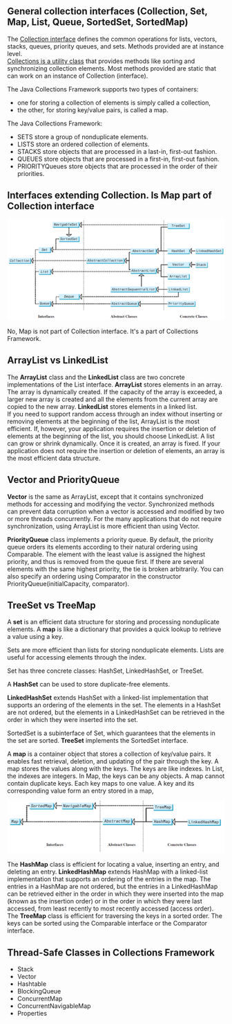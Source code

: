 ## General collection interfaces (Collection, Set, Map, List, Queue, SortedSet, SortedMap)

The <u>Collection interface</u> defines the common operations for lists, vectors, stacks, queues, priority queues, and sets. Methods provided are at instance level.  
<u>Collections is a utility class</u> that provides methods like sorting and synchronizing collection elements. Most methods provided are static that can work on an instance of Collection (interface). 

The Java Collections Framework supports two types of containers:
- one for storing a collection of elements is simply called a collection, 
- the other, for storing key/value pairs, is called a map.  

The Java Collections Framework:
- SETS store a group of nonduplicate elements.
- LISTS store an ordered collection of elements.
- STACKS store objects that are processed in a last-in, first-out fashion.
- QUEUES store objects that are processed in a first-in, first-out fashion.
- PRIORITYQueues store objects that are processed in the order of their priorities.

## Interfaces extending Collection. Is Map part of Collection interface

![Collection interface](images/collections.png)

No, Map is not part of Collection interface. It's a part of Collections Framework.

## ArrayList vs LinkedList

The **ArrayList** class and the **LinkedList** class are two concrete implementations of the List interface. **ArrayList** stores elements in an array. The array is dynamically created. If the capacity of the array is exceeded, a larger new array is created and all the elements from
the current array are copied to the new array. **LinkedList** stores elements in a linked list.   
If you need to support random access through an index without inserting or removing elements at the beginning of the list, ArrayList is the most efficient. If, however, your application requires the insertion or deletion of elements at the beginning of the list, you should choose LinkedList. A list can grow or shrink dynamically. Once it is created, an array is fixed. If your application does not require the insertion or deletion of elements, an array is the most efficient data structure.

## Vector and PriorityQueue

**Vector** is the same as ArrayList, except that it contains synchronized methods for accessing and modifying the vector. Synchronized methods can prevent data corruption when a vector
is accessed and modified by two or more threads concurrently. For the many applications that do not require synchronization, using ArrayList is more efficient than using Vector.  

**PriorityQueue** class implements a priority queue. By default, the priority queue orders its elements according to their natural ordering using Comparable. The element with the least value is assigned the highest priority, and thus is removed from the queue first. If there are several elements with the same highest priority, the tie is broken arbitrarily. You can also specify an ordering using Comparator in the constructor PriorityQueue(initialCapacity, comparator).

## TreeSet vs TreeMap

A **set** is an efficient data structure for storing and processing nonduplicate elements. A **map** is like a dictionary that provides a quick lookup to retrieve a value using a key.

Sets are more efficient than lists for storing nonduplicate elements. Lists are useful for accessing elements through the index.

Set has three concrete classes: HashSet, LinkedHashSet,
or TreeSet.

A **HashSet** can be used to store duplicate-free elements.

**LinkedHashSet** extends HashSet with a linked-list implementation that supports an ordering of the elements in the set. The elements in a HashSet are not ordered, but the elements in a LinkedHashSet can be retrieved in the order in which they were inserted into the set.

SortedSet is a subinterface of Set, which guarantees that the
elements in the set are sorted. **TreeSet** implements the SortedSet interface.  

A **map** is a container object that stores a collection of key/value pairs. It enables fast retrieval, deletion, and updating of the pair through the key. A map stores the values along with the keys.
The keys are like indexes. In List, the indexes are integers. In Map, the keys can be any objects. A map cannot contain duplicate keys. Each key maps to one value. A key and its corresponding value form an entry stored in a map,

![Map interface](images/Map.png)

The **HashMap** class is efficient for locating a value, inserting an entry, and deleting an entry. **LinkedHashMap** extends HashMap with a linked-list implementation that supports an ordering of the entries in the map. The entries in a HashMap are not ordered, but the entries in a LinkedHashMap can be retrieved either in the order in which they were inserted into the map (known as the insertion order) or in the order in which they were last accessed, from least recently to most recently accessed (access order).
The **TreeMap** class is efficient for traversing the keys in a sorted order. The keys can be sorted using the Comparable interface or the Comparator interface.


## Thread-Safe Classes in Collections Framework

- Stack
- Vector
- Hashtable
- BlockingQueue
- ConcurrentMap
- ConcurrentNavigableMap
- Properties